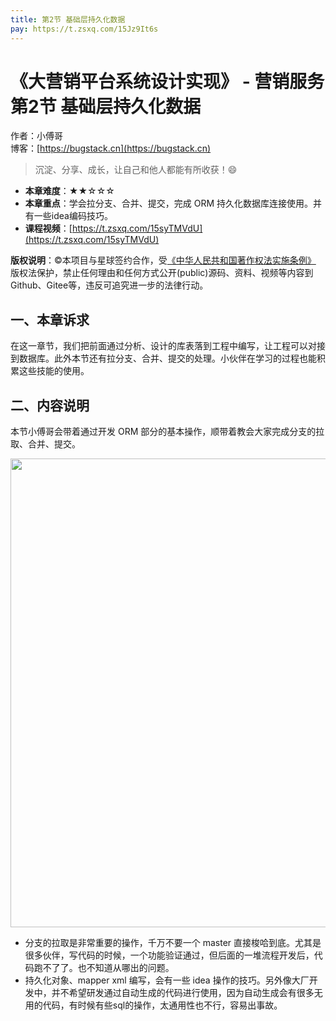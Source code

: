 ```yaml
---
title: 第2节 基础层持久化数据
pay: https://t.zsxq.com/15Jz9It6s
---
```


# 《大营销平台系统设计实现》 - 营销服务 第2节 基础层持久化数据

作者：小傅哥
<br/>博客：[https://bugstack.cn](https://bugstack.cn)

>沉淀、分享、成长，让自己和他人都能有所收获！😄

- **本章难度**：★★☆☆☆
- **本章重点**：学会拉分支、合并、提交，完成 ORM 持久化数据库连接使用。并有一些idea编码技巧。
- **课程视频**：[https://t.zsxq.com/15syTMVdU](https://t.zsxq.com/15syTMVdU)

**版权说明**：©本项目与星球签约合作，受[《中华人民共和国著作权法实施条例》](http://www.gov.cn/zhengce/2020-12/26/content_5573623.htm) 版权法保护，禁止任何理由和任何方式公开(public)源码、资料、视频等内容到Github、Gitee等，违反可追究进一步的法律行动。

## 一、本章诉求

在这一章节，我们把前面通过分析、设计的库表落到工程中编写，让工程可以对接到数据库。此外本节还有拉分支、合并、提交的处理。小伙伴在学习的过程也能积累这些技能的使用。

## 二、内容说明

本节小傅哥会带着通过开发 ORM 部分的基本操作，顺带着教会大家完成分支的拉取、合并、提交。

<div align="center">
    <img src="https://bugstack.cn/images/article/project/big-market/big-market-04-01.png?raw=true" width="750px">
</div>

- 分支的拉取是非常重要的操作，千万不要一个 master 直接梭哈到底。尤其是很多伙伴，写代码的时候，一个功能验证通过，但后面的一堆流程开发后，代码跑不了了。也不知道从哪出的问题。
- 持久化对象、mapper xml 编写，会有一些 idea 操作的技巧。另外像大厂开发中，并不希望研发通过自动生成的代码进行使用，因为自动生成会有很多无用的代码，有时候有些sql的操作，太通用性也不行，容易出事故。